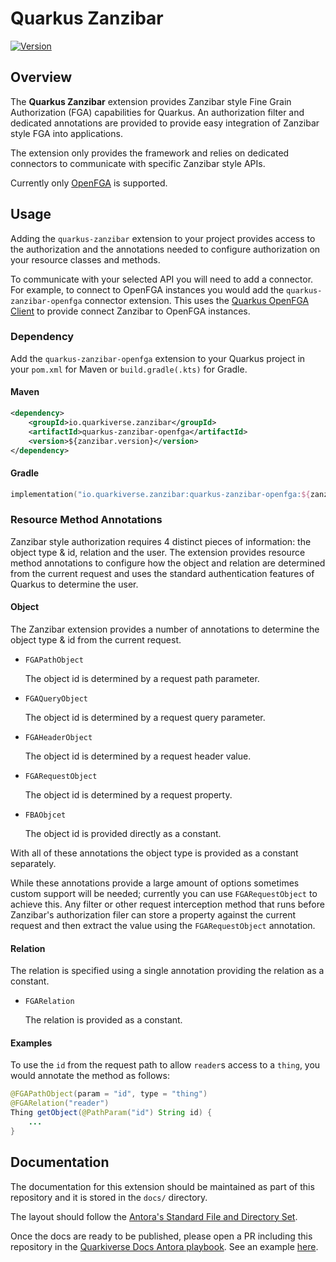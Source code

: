 # Quarkus Zanzibar

[![Version](https://img.shields.io/maven-central/v/io.quarkiverse.zanzibar/quarkus-zanzibar?logo=apache-maven&style=flat-square)](https://search.maven.org/artifact/io.quarkiverse.zanzibar/quarkus-zanzibar)

## Overview

The **Quarkus Zanzibar** extension provides Zanzibar style Fine Grain Authorization (FGA) capabilities for Quarkus. An authorization filter and dedicated annotations are provided to provide easy integration of Zanzibar style FGA into applications.

The extension only provides the framework and relies on dedicated connectors to communicate with specific Zanzibar style
APIs.

Currently only [OpenFGA](https://openfga.dev) is supported.

## Usage

Adding the `quarkus-zanzibar` extension to your project provides access to the authorization and the annotations needed to configure authorization on your resource classes and methods.

To communicate with your selected API you will need to add a connector. For example, to connect to OpenFGA instances you would add the `quarkus-zanzibar-openfga` connector extension. This uses the [Quarkus OpenFGA Client](https://github.com/quarkiverse/quarkus-openfga-client) to provide connect Zanzibar to OpenFGA instances.

### Dependency

Add the `quarkus-zanzibar-openfga` extension to your Quarkus project in your `pom.xml` for Maven or `build.gradle(.kts)` for Gradle.

#### Maven

```xml
<dependency>
    <groupId>io.quarkiverse.zanzibar</groupId>
    <artifactId>quarkus-zanzibar-openfga</artifactId>
    <version>${zanzibar.version}</version>
</dependency>
```

#### Gradle

```kotlin
implementation("io.quarkiverse.zanzibar:quarkus-zanzibar-openfga:${zanzibar.version}")
```

### Resource Method Annotations

Zanzibar style authorization requires 4 distinct pieces of information: the object type & id, relation and the user. The extension provides resource method annotations to configure how the object and relation are determined from the current request and uses the standard authentication features of Quarkus to determine the user.

#### Object

The Zanzibar extension provides a number of annotations to determine the object type & id from the current request.

* `FGAPathObject`
  
  The object id is determined by a request path parameter.
  
* `FGAQueryObject`
  
  The object id is determined by a request query parameter.
  
* `FGAHeaderObject`

  The object id is determined by a request header value.
  
* `FGARequestObject`

  The object id is determined by a request property.
  
* `FBAObjcet`

  The object id is provided directly as a constant.
  

With all of these annotations the object type is provided as a constant separately.

While these annotations provide a large amount of options sometimes custom support will be needed; currently you can use `FGARequestObject` to achieve this. Any filter or other request interception method that runs before Zanzibar's authorization filer can store a property against the current request and then extract the value using the `FGARequestObject` annotation.

#### Relation

The relation is specified using a single annotation providing the relation as a constant.

* `FGARelation`

  The relation is provided as a constant.

#### Examples

To use the `id` from the request path to allow `reader`s access to a `thing`, you would annotate the method as follows:
```java
@FGAPathObject(param = "id", type = "thing")
@FGARelation("reader")
Thing getObject(@PathParam("id") String id) {
    ...
}
```

## Documentation

The documentation for this extension should be maintained as part of this repository and it is stored in the `docs/` directory.

The layout should follow the [Antora's Standard File and Directory Set](https://docs.antora.org/antora/2.3/standard-directories/).

Once the docs are ready to be published, please open a PR including this repository in the [Quarkiverse Docs Antora playbook](https://github.com/quarkiverse/quarkiverse-docs/blob/main/antora-playbook.yml#L7). See an example [here](https://github.com/quarkiverse/quarkiverse-docs/pull/1).
